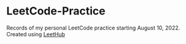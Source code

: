 # LeetCode-Practice
Records of my personal LeetCode practice starting August 10, 2022. 
Created using [LeetHub](https://github.com/QasimWani/LeetHub)

